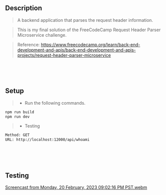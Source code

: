 ## Description

> A backend application that parses the request header information.

> This is my final solution of the FreeCodeCamp Request Header Parser Microservice challenge.

> Reference: https://www.freecodecamp.org/learn/back-end-development-and-apis/back-end-development-and-apis-projects/request-header-parser-microservice

<br />
<br />
<br />

## Setup

> - Run the following commands.

```bash
npm run build
npm run dev
```

> - Testing

```bash
Method: GET
URL: http://localhost:12000/api/whoami
```

<br />
<br />
<br />

## Testing
[Screencast from Monday, 20 February, 2023 09:02:16 PM PST.webm](https://user-images.githubusercontent.com/69438999/220116480-52d5a660-3686-443d-a85d-d38031421627.webm)
